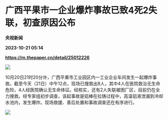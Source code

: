 # 广西平果市一企业爆炸事故已致4死2失联，初查原因公布
**央视新闻**

**2023-10-21 05:14**

**https://m.thepaper.cn/detail/25012226**

![](https://imagecloud.thepaper.cn/thepaper/image/275/53/547.jpg)

10月20日21时20分许，广西平果市工业园区内一工业企业车间发生一起爆炸事故。截至今天（21日）中午12点，现场已搜救出8人，其中4人在医院救治无生命危险，4人经医院确认无生命体征。经核实，还有2人失联被困厂区，目前仍在全力搜救。经专家组初步调查，该起事故是铝棒在拉铸过程中，高温铝液泄漏到冷却水池内，发生爆炸。现场救援、善后处置和事故调查还在有序进行。

![](https://imagecloud.thepaper.cn/thepaper/image/275/53/551.jpg)